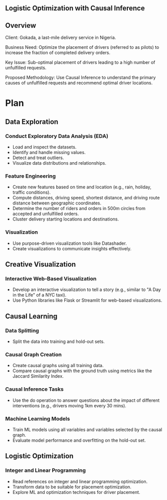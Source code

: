 ## Logistic Optimization with Causal Inference

## Overview

Client: Gokada, a last-mile delivery service in Nigeria.

Business Need: Optimize the placement of drivers (referred to as pilots) to increase the fraction of completed delivery orders.

Key Issue: Sub-optimal placement of drivers leading to a high number of unfulfilled requests.

Proposed Methodology: Use Causal Inference to understand the primary causes of unfulfilled requests and recommend optimal driver locations.

# Plan

## Data Exploration

### Conduct Exploratory Data Analysis (EDA)
- Load and inspect the datasets.
- Identify and handle missing values.
- Detect and treat outliers.
- Visualize data distributions and relationships.

### Feature Engineering
- Create new features based on time and location (e.g., rain, holiday, traffic conditions).
- Compute distances, driving speed, shortest distance, and driving route distance between geographic coordinates.
- Determine the number of riders and orders in 500m circles from accepted and unfulfilled orders.
- Cluster delivery starting locations and destinations.

### Visualization
- Use purpose-driven visualization tools like Datashader.
- Create visualizations to communicate insights effectively.

## Creative Visualization

### Interactive Web-Based Visualization
- Develop an interactive visualization to tell a story (e.g., similar to "A Day in the Life" of a NYC taxi).
- Use Python libraries like Flask or Streamlit for web-based visualizations.

## Causal Learning

### Data Splitting
- Split the data into training and hold-out sets.

### Causal Graph Creation
- Create causal graphs using all training data.
- Compare causal graphs with the ground truth using metrics like the Jaccard Similarity Index.

### Causal Inference Tasks
- Use the do operation to answer questions about the impact of different interventions (e.g., drivers moving 1km every 30 mins).

### Machine Learning Models
- Train ML models using all variables and variables selected by the causal graph.
- Evaluate model performance and overfitting on the hold-out set.

## Logistic Optimization

### Integer and Linear Programming
- Read references on integer and linear programming optimization.
- Transform data to be suitable for placement optimization.
- Explore ML and optimization techniques for driver placement.
